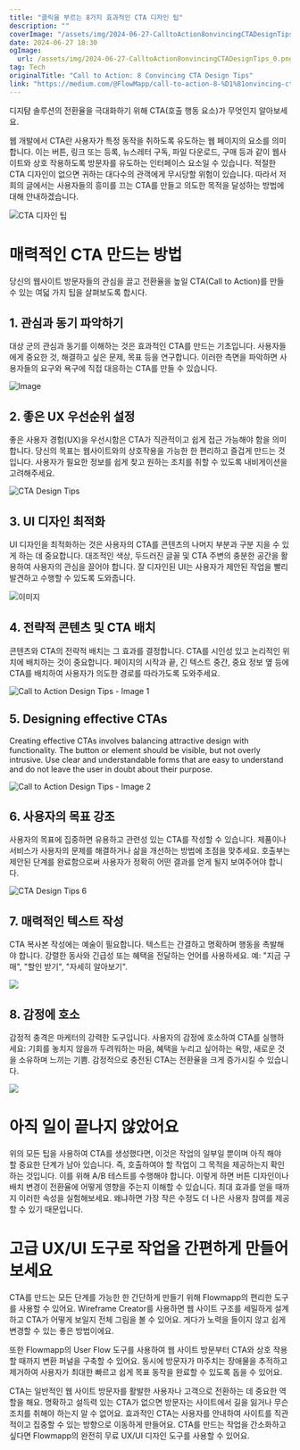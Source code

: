 ```yaml
---
title: "클릭을 부르는 8가지 효과적인 CTA 디자인 팁"
description: ""
coverImage: "/assets/img/2024-06-27-CalltoAction8onvincingCTADesignTips_0.png"
date: 2024-06-27 18:30
ogImage: 
  url: /assets/img/2024-06-27-CalltoAction8onvincingCTADesignTips_0.png
tag: Tech
originalTitle: "Call to Action: 8 Сonvincing CTA Design Tips"
link: "https://medium.com/@FlowMapp/call-to-action-8-%D1%81onvincing-cta-design-tips-596a8f39b296"
---
```



디지턈 솔루션의 전환율을 극대화하기 위해 CTA(호출 행동 요소)가 무엇인지 알아보세요. 

웹 개발에서 CTA란 사용자가 특정 동작을 취하도록 유도하는 웹 페이지의 요소를 의미합니다. 이는 버튼, 링크 또는 등록, 뉴스레터 구독, 파일 다운로드, 구매 등과 같이 웹사이트와 상호 작용하도록 방문자를 유도하는 인터페이스 요소일 수 있습니다. 적절한 CTA 디자인이 없으면 귀하는 대다수의 관객에게 무시당할 위험이 있습니다. 따라서 저희의 글에서는 사용자들의 흥미를 끄는 CTA를 만들고 의도한 목적을 달성하는 방법에 대해 안내하겠습니다. 

![CTA 디자인 팁](/assets/img/2024-06-27-CalltoAction8onvincingCTADesignTips_0.png)

# 매력적인 CTA 만드는 방법

<div class="content-ad"></div>

당신의 웹사이트 방문자들의 관심을 끌고 전환율을 높일 CTA(Call to Action)를 만들 수 있는 여덟 가지 팁을 살펴보도록 합시다.

## 1. 관심과 동기 파악하기

대상 군의 관심과 동기를 이해하는 것은 효과적인 CTA를 만드는 기초입니다. 사용자들에게 중요한 것, 해결하고 싶은 문제, 목표 등을 연구합니다. 이러한 측면을 파악하면 사용자들의 요구와 욕구에 직접 대응하는 CTA를 만들 수 있습니다.

![Image](/assets/img/2024-06-27-CalltoAction8onvincingCTADesignTips_1.png)

<div class="content-ad"></div>

## 2. 좋은 UX 우선순위 설정

좋은 사용자 경험(UX)을 우선시함은 CTA가 직관적이고 쉽게 접근 가능해야 함을 의미합니다. 당신의 목표는 웹사이트와의 상호작용을 가능한 한 편리하고 즐겁게 만드는 것입니다. 사용자가 필요한 정보를 쉽게 찾고 원하는 조치를 취할 수 있도록 내비게이션을 고려해주세요.

![CTA Design Tips](/assets/img/2024-06-27-CalltoAction8onvincingCTADesignTips_2.png)

## 3. UI 디자인 최적화

<div class="content-ad"></div>

UI 디자인을 최적화하는 것은 사용자의 CTA를 콘텐츠의 나머지 부분과 구분 지을 수 있게 하는 데 중요합니다. 대조적인 색상, 두드러진 글꼴 및 CTA 주변의 충분한 공간을 활용하여 사용자의 관심을 끌어야 합니다. 잘 디자인된 UI는 사용자가 제안된 작업을 빨리 발견하고 수행할 수 있도록 도와줍니다.

![이미지](/assets/img/2024-06-27-CalltoAction8onvincingCTADesignTips_3.png)

## 4. 전략적 콘텐츠 및 CTA 배치

콘텐츠와 CTA의 전략적 배치는 그 효과를 결정합니다. CTA를 시인성 있고 논리적인 위치에 배치하는 것이 중요합니다. 페이지의 시작과 끝, 긴 텍스트 중간, 중요 정보 옆 등에 CTA를 배치하여 사용자가 의도한 경로를 따라가도록 도와주세요.

<div class="content-ad"></div>


![Call to Action Design Tips - Image 1](/assets/img/2024-06-27-CalltoAction8onvincingCTADesignTips_4.png)

## 5. Designing effective CTAs

Creating effective CTAs involves balancing attractive design with functionality. The button or element should be visible, but not overly intrusive. Use clear and understandable forms that are easy to understand and do not leave the user in doubt about their purpose.

![Call to Action Design Tips - Image 2](/assets/img/2024-06-27-CalltoAction8onvincingCTADesignTips_5.png)


<div class="content-ad"></div>

## 6. 사용자의 목표 강조

사용자의 목표에 집중하면 유용하고 관련성 있는 CTA를 작성할 수 있습니다. 제품이나 서비스가 사용자의 문제를 해결하거나 삶을 개선하는 방법에 초점을 맞추세요. 호출부는 제안된 단계를 완료함으로써 사용자가 정확히 어떤 결과를 얻게 될지 보여주어야 합니다.

![CTA Design Tips 6](/assets/img/2024-06-27-CalltoAction8onvincingCTADesignTips_6.png)

## 7. 매력적인 텍스트 작성

<div class="content-ad"></div>

CTA 복사본 작성에는 예술이 필요합니다. 텍스트는 간결하고 명확하며 행동을 촉발해야 합니다. 강렬한 동사와 긴급성 또는 혜택을 전달하는 언어를 사용하세요. 예: "지금 구매", "할인 받기", "자세히 알아보기".

![](/assets/img/2024-06-27-CalltoAction8onvincingCTADesignTips_7.png)

## 8. 감정에 호소

감정적 충격은 마케터의 강력한 도구입니다. 사용자의 감정에 호소하여 CTA를 실행하세요: 기회를 놓치지 않을까 두려워하는 마음, 혜택을 누리고 싶어하는 욕망, 새로운 것을 소유하며 느끼는 기쁨. 감정적으로 충전된 CTA는 전환율을 크게 증가시킬 수 있습니다.

<div class="content-ad"></div>

<img src="/assets/img/2024-06-27-CalltoAction8onvincingCTADesignTips_8.png" />

# 아직 일이 끝나지 않았어요

위의 모든 팁을 사용하여 CTA를 생성했다면, 이것은 작업의 일부일 뿐이며 아직 해야 할 중요한 단계가 남아 있습니다. 즉, 호출하여야 할 작업이 그 목적을 제공하는지 확인하는 것입니다. 이를 위해 A/B 테스트를 수행해야 합니다. 이렇게 하면 버튼 디자인이나 배치 변경이 전환율에 어떻게 영향을 주는지 이해할 수 있습니다. 최대 효과를 얻을 때까지 이러한 속성을 실험해보세요. 왜냐하면 가장 작은 수정도 더 나은 사용자 참여를 제공할 수 있기 때문입니다.

# 고급 UX/UI 도구로 작업을 간편하게 만들어보세요

<div class="content-ad"></div>

CTA를 만드는 모든 단계를 가능한 한 간단하게 만들기 위해 Flowmapp의 편리한 도구를 사용할 수 있어요. Wireframe Creator를 사용하면 웹 사이트 구조를 세밀하게 설계하고 CTA가 어떻게 보일지 전체 그림을 볼 수 있어요. 게다가 노력을 들이지 않고 쉽게 변경할 수 있는 좋은 방법이에요.

또한 Flowmapp의 User Flow 도구를 사용하여 웹 사이트 방문부터 CTA와 상호 작용할 때까지 변환 퍼널을 구축할 수 있어요. 동시에 방문자가 마주치는 장애물을 추적하고 제거하여 사용자가 최대한 빠르고 쉽게 목표 동작을 완료할 수 있도록 돕을 수 있어요.

CTA는 일반적인 웹 사이트 방문자를 활발한 사용자나 고객으로 전환하는 데 중요한 역할을 해요. 명확하고 설득력 있는 CTA가 없으면 방문자는 사이트에서 길을 잃거나 무슨 조치를 취해야 하는지 알 수 없어요. 효과적인 CTA는 사용자를 안내하여 사이트를 직관적이고 집중할 수 있는 방향으로 이동하게 만들어요. CTA를 만드는 작업을 간소화하고 싶다면 Flowmapp의 완전히 무료 UX/UI 디자인 도구를 사용할 수 있어요.